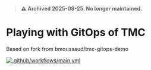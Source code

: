 > **⚠️ Archived 2025-08-25. No longer maintained.**

# Playing with GitOps of TMC
Based on fork from bmoussaud/tmc-gitops-demo

[![.github/workflows/main.yml](https://github.com/ali5ter/tmc-gitops-play/actions/workflows/main.yml/badge.svg)](https://github.com/ali5ter/tmc-gitops-play/actions/workflows/main.yml)
